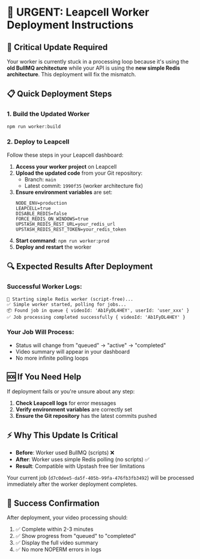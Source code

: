 # 🚀 URGENT: Leapcell Worker Deployment Instructions

## 🎯 Critical Update Required

Your worker is currently stuck in a processing loop because it's using the **old BullMQ architecture** while your API is using the **new simple Redis architecture**. This deployment will fix the mismatch.

## 📋 Quick Deployment Steps

### 1. Build the Updated Worker
```bash
npm run worker:build
```

### 2. Deploy to Leapcell
Follow these steps in your Leapcell dashboard:

1. **Access your worker project** on Leapcell
2. **Upload the updated code** from your Git repository:
   - Branch: `main` 
   - Latest commit: `1990f35` (worker architecture fix)
3. **Ensure environment variables** are set:
   ```
   NODE_ENV=production
   LEAPCELL=true
   DISABLE_REDIS=false
   FORCE_REDIS_ON_WINDOWS=true
   UPSTASH_REDIS_REST_URL=your_redis_url
   UPSTASH_REDIS_REST_TOKEN=your_redis_token
   ```
4. **Start command**: `npm run worker:prod`
5. **Deploy and restart** the worker

## 🔍 Expected Results After Deployment

### Successful Worker Logs:
```
🚀 Starting simple Redis worker (script-free)...
✅ Simple worker started, polling for jobs...
📦 Found job in queue { videoId: 'Ab1FyDL4HEY', userId: 'user_xxx' }
✅ Job processing completed successfully { videoId: 'Ab1FyDL4HEY' }
```

### Your Job Will Process:
- Status will change from "queued" → "active" → "completed"
- Video summary will appear in your dashboard
- No more infinite polling loops

## 🆘 If You Need Help

If deployment fails or you're unsure about any step:

1. **Check Leapcell logs** for error messages
2. **Verify environment variables** are correctly set
3. **Ensure the Git repository** has the latest commits pushed

## ⚡ Why This Update Is Critical

- **Before**: Worker used BullMQ (scripts) ❌
- **After**: Worker uses simple Redis polling (no scripts) ✅
- **Result**: Compatible with Upstash free tier limitations

Your current job (`d7c0dee5-da5f-405b-99fa-476fb3fb3492`) will be processed immediately after the worker deployment completes.

## 🎉 Success Confirmation

After deployment, your video processing should:
1. ✅ Complete within 2-3 minutes
2. ✅ Show progress from "queued" to "completed"
3. ✅ Display the full video summary
4. ✅ No more NOPERM errors in logs 